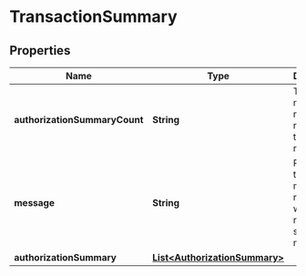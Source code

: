 

# TransactionSummary

## Properties

Name | Type | Description | Notes
------------ | ------------- | ------------- | -------------
**authorizationSummaryCount** | **String** | The number of records returned in the response |  [optional]
**message** | **String** | Provides the message receiver with the reason for sending the message |  [optional]
**authorizationSummary** | [**List&lt;AuthorizationSummary&gt;**](AuthorizationSummary.md) |  |  [optional]



